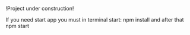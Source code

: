 !Project under construction!

If you need start app you must in terminal start: npm install and after that npm start
